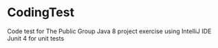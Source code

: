 # CodingTest
Code test for The Public Group
Java 8 project exercise using IntelliJ IDE
Junit 4 for unit tests
